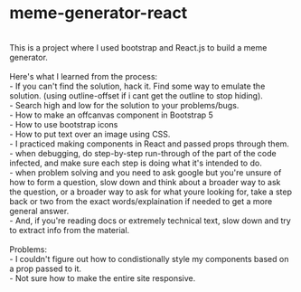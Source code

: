 # meme-generator-react
<br>
This is a project where I used bootstrap and React.js to build a meme generator. <br><br>
Here's what I learned from the process: <br>
- If you can't find the solution, hack it. Find some way to emulate the solution. (using outline-offset if i cant get the outline to stop hiding). <br>
- Search high and low for the solution to your problems/bugs. <br>
- How to make an offcanvas component in Bootstrap 5 <br>
- How to use bootstrap icons <br>
- How to put text over an image using CSS. <br>
- I practiced making components in React and passed props through them.  <br>
- when debugging, do step-by-step run-through of the part of the code infected, and make sure each step is doing what it's intended to do.<br>
- when problem solving and you need to ask google but you're unsure of how to form a question, slow down and think about a broader way to ask the question, or a broader way to ask for what youre looking for, take a step back or two from the exact words/explaination if needed to get a more general answer.<br>
- And, if you're reading docs or extremely technical text, slow down and try to extract info from the material.<br><br>
Problems: <br>
- I couldn't figure out how to condistionally style my components based on a prop passed to it. <br>
- Not sure how to make the entire site responsive.
